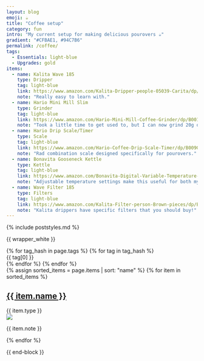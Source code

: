 ```yaml
---
layout: blog
emoji: ☕
title: "Coffee setup"
category: fun
intro: "My current setup for making delicious pourovers ☕"
gradient: "#CFBAE1, #94C7B6"
permalink: /coffee/
tags:
  - Essentials: light-blue
  - Upgrades: gold
items:
  - name: Kalita Wave 185
    type: Dripper
    tag: light-blue
    link: https://www.amazon.com/Kalita-Dripper-people-05039-Carita/dp/B004W5KPSQ/ref=sr_1_3?ie=UTF8&qid=1510359562&sr=8-3&keywords=kalita+wave+185&dpID=41fMd3bHUTL&preST=_SX300_QL70_&dpSrc=srch
    note: "Really easy to learn with."
  - name: Hario Mini Mill Slim
    type: Grinder
    tag: light-blue
    link: https://www.amazon.com/Hario-Mini-Mill-Coffee-Grinder/dp/B001804CLY/ref=sr_1_3?ie=UTF8&qid=1510360145&sr=8-3&keywords=hario+mini+mill+slim+hand+coffee+grinder&dpID=31Q-aLSaSCL&preST=_SY300_QL70_&dpSrc=srch
    note: "Took a little time to get used to, but I can now grind 20g of grounds in ~30 seconds."
  - name: Hario Drip Scale/Timer
    type: Scale
    tag: light-blue
    link: https://www.amazon.com/Hario-Coffee-Drip-Scale-Timer/dp/B009GPJMOU/ref=sr_1_1?ie=UTF8&qid=1510363404&sr=8-1&keywords=hario+scale&dpID=41iYyNEsA0L&preST=_SY300_QL70_&dpSrc=srch
    note: "Rad combination scale designed specifically for pourovers."
  - name: Bonavita Gooseneck Kettle
    type: Kettle
    tag: light-blue
    link: https://www.amazon.com/Bonavita-Digital-Variable-Temperature-Gooseneck/dp/B005YR0F40/ref=sr_1_4?s=kitchen&ie=UTF8&qid=1510361032&sr=1-4&keywords=bonavita+electric+kettle&dpID=41m5oiUYEaL&preST=_SY300_QL70_&dpSrc=srch
    note: "Adjustable temperature settings make this useful for both my tea and coffee."
  - name: Wave Filter 185
    type: Filters
    tag: light-blue
    link: https://www.amazon.com/Kalita-Filter-person-Brown-pieces/dp/B0038LE5PE/ref=sr_1_5?ie=UTF8&qid=1510364163&sr=8-5&keywords=kalita+wave+185+filters&dpID=51JqDLnRqoL&preST=_SX300_QL70_&dpSrc=srch
    note: "Kalita drippers have specific filters that you should buy!"
---
```

{% include poststyles.md %}

{{ wrapper_white }}

<div class="monospace">
  {% for tag_hash in page.tags %}
    {% for tag in tag_hash %}
      <div class="dib mr2">
        <span class="Dot bg-{{ tag[1] }}"></span> <span class="f6 black-50 b">{{ tag[0] }}</span>
      </div>
    {% endfor %}
  {% endfor %}
</div>

<div class="flex flex-wrap flex-row">
  {% assign sorted_items = page.items | sort: "name" %}
  {% for item in sorted_items %}
    <article class="fl w-100 w-50-m w-third-l pa2 pa3-l monospace">
      <div class="br2 ba b--black-10 pa2 pa2 pa3-ns box-shadow">
        <div class="flex justify-between">
          <div>
            <a href="{{ item.link }}"><h1 class="serif f5 f4-l mb0">{{ item.name }}</h1></a>
            <span class="Dot bg-{{ item.tag }}"></span> <span class="f6 black-50 b dib">{{ item.type }}</span>
          </div>
          <img src="http://tachyons.io/img/avatar_1.jpg" class="br2 h3 w3">
        </div>
        <p class="f6 lh-copy measure mt2 mid-gray mb1">{{ item.note }}</p>
      </div>
    </article>
  {% endfor %}
</div>

{{ end-block }}
